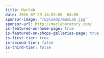 ```yaml
---
title: Maclab
date: 2016-07-29 14:03:00 -04:00
sponsor-image: "/uploads/macLab.jpg"
sponsor-url: http://maclaboratory.com/
is-featured-on-home-page: true
is-featured-on-shops-galleries-page: true
is-first-tier: true
is-second-tier: false
is-third-tier: false
---
```


